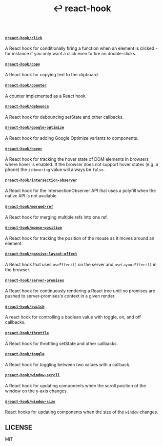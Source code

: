 <div align="center">
  <h1 align="center">
    ↩ react-hook
  </h1>
  <br>
  <br>
</div>

#### [`@react-hook/click`](packages/click)
A React hook for conditionally firing a function when an element is
clicked - for instance if you only want a click even to fire on
double-clicks.

#### [`@react-hook/copy`](packages/copy)
A React hook for copying text to the clipboard.

#### [`@react-hook/counter`](packages/counter)
A counter implemented as a React hook.

#### [`@react-hook/debounce`](packages/debounce)
A React hook for debouncing setState and other callbacks.

#### [`@react-hook/google-optimize`](packages/google-optimize)
A React hook for adding Google Optimize variants to components.

#### [`@react-hook/hover`](packages/hover)
A React hook for tracking the hover state of DOM elements in browsers
where hover is enabled. If the browser does not support hover states
(e.g. a phone) the `isHovering` value will always be `false`.

#### [`@react-hook/intersection-observer`](packages/intersection-observer)
A React hook for the IntersectionObserver API that uses a polyfill when the native API is not available.

#### [`@react-hook/merged-ref`](packages/merged-ref)
A React hook for merging multiple refs into one ref.

#### [`@react-hook/mouse-position`](packages/mouse-position)
A React hook for tracking the position of the mouse as it moves around
an element.

#### [`@react-hook/passive-layout-effect`](packages/passive-layout-effect)
A React hook that uses `useEffect()` on the server and `useLayoutEffect()` in the browser.

#### [`@react-hook/server-promises`](packages/server-promises)
A React hook for continuously rendering a React tree until no promises are pushed to server-promises's 
context in a given render.

#### [`@react-hook/switch`](packages/switch)
A react hook for controlling a boolean value with toggle, on, and off callbacks.

#### [`@react-hook/throttle`](packages/throttle)
A React hook for throttling setState and other callbacks.

#### [`@react-hook/toggle`](packages/toggle)
A React hook for toggling between two values with a callback.

#### [`@react-hook/window-scroll`](packages/window-scroll)
A React hook for updating components when the scroll position of the window 
on the y-axis changes.

#### [`@react-hook/window-size`](packages/window-size)
React hooks for updating components when the size of the `window`
changes.

## LICENSE

MIT